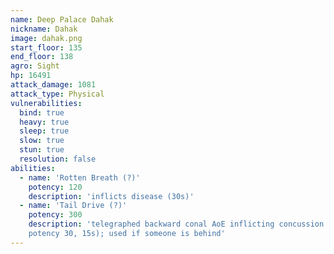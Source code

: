 ```yaml
---
name: Deep Palace Dahak
nickname: Dahak
image: dahak.png
start_floor: 135
end_floor: 138
agro: Sight
hp: 16491
attack_damage: 1081
attack_type: Physical
vulnerabilities:
  bind: true
  heavy: true
  sleep: true
  slow: true
  stun: true
  resolution: false
abilities:
  - name: 'Rotten Breath (?)'
    potency: 120
    description: 'inflicts disease (30s)'
  - name: 'Tail Drive (?)'
    potency: 300
    description: 'telegraphed backward conal AoE inflicting concussion (DoT
    potency 30, 15s); used if someone is behind'
---
```

